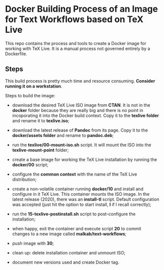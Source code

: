 # Docker Building Process of an Image for Text Workflows based on TeX Live

This repo contains the process and tools to create a Docker image for working with TeX Live. It is a manual process not governed entirely by a Dockerfile.


## Steps

This build process is pretty much time and resource consuming. **Consider running it on a workstation**.

Steps to build the image:

- download the desired TeX Live ISO image from **CTAN**. It is not in the **docker** folder because they are really big and there is no point in incoporating it into the Docker build context. Copy it to the **texlive folder** and rename it to **texlive.iso**;

- download the latest release of **Pandoc** from its page. Copy it to the **docker/assets folder** and rename to **pandoc.deb**;

- run the **texlive/00-mount-iso.sh** script. It will mount the ISO into the **texlive-mount-point** folder;

- create a base image for working the TeX Live installation by running the **docker/00** script;

- configure the **common context** with the name of the TeX Live distribution;

- create a non-volatile container running **docker/10** and install and configure in it TeX Live. This container mounts the ISO image. In the latest release (2020), there was an **install-tl** script. Default configuration was accepted (just hit the option to start install, **I** if I recall correctly);

- run the **15-texlive-postinstall.sh** script to post-configure the installation;

- when happy, exit the container and execute script **20** to commit changes to a new image called **malkab/text-workflows**;




- push image with **30**;

- clean up: delete installation container and unmount ISO;

- document new versions used and create Docker tag.
